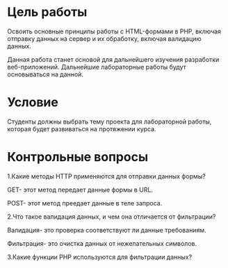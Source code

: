 # Цель работы
Освоить основные принципы работы с HTML-формами в PHP, включая отправку данных на сервер и их обработку, включая валидацию данных.

Данная работа станет основой для дальнейшего изучения разработки веб-приложений. Дальнейшие лабораторные работы будут основываться на данной.

# Условие
Студенты должны выбрать тему проекта для лабораторной работы, которая будет развиваться на протяжении курса.

# Контрольные вопросы
1.Какие методы HTTP применяются для отправки данных формы?

GET- этот метод передает данные формы в URL.

POST- этот метод преедает данные в теле запроса.

2.Что такое валидация данных, и чем она отличается от фильтрации?

Валидация- это проверка соответствуют ли данные требованиям. 

Фильтрация- это очистка данных от нежелательных символов.

3.Какие функции PHP используются для фильтрации данных? 
